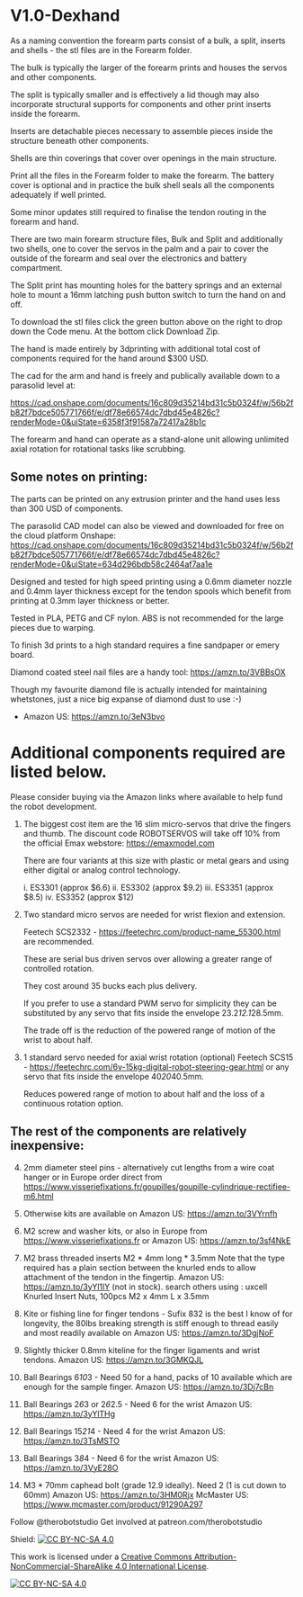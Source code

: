 # V1.0-Dexhand

As a naming convention the forearm parts consist of a bulk, a split, inserts and shells - the stl files are in the Forearm folder.

The bulk is typically the larger of the forearm prints and houses the servos and other components.

The split is typically smaller and is effectively a lid though may also incorporate structural supports for components and other print inserts inside the forearm.

Inserts are detachable pieces necessary to assemble pieces inside the structure beneath other components.

Shells are thin coverings that cover over openings in the main structure.

Print all the files in the Forearm folder to make the forearm. The battery cover is optional and in practice the bulk shell seals all the components adequately if well printed.

Some minor updates still required to finalise the tendon routing in the forearm and hand.

There are two main forearm structure files, Bulk and Split and additionally two shells, one to cover the servos in the palm and a pair to cover the outside of the forearm and seal over the electronics and battery compartment.

The Split print has mounting holes for the battery springs and an external hole to mount a 16mm latching push button switch to turn the hand on and off.

To download the stl files click the green button above on the right to drop down the Code menu. At the bottom click Download Zip.

The hand is made entirely by 3dprinting with additional total cost of components required for the hand around $300 USD.

The cad for the arm and hand is freely and publically available down to a parasolid level at:

https://cad.onshape.com/documents/16c809d35214bd31c5b0324f/w/56b2fb82f7bdce505771766f/e/df78e66574dc7dbd45e4826c?renderMode=0&uiState=6358f3f91587a72417a28b1c

The forearm and hand can operate as a stand-alone unit allowing unlimited axial rotation for rotational tasks like scrubbing.


## Some notes on printing:

The parts can be printed on any extrusion printer and the hand uses less than 300 USD of components.

The parasolid CAD model can also be viewed and downloaded for free on the cloud platform Onshape: https://cad.onshape.com/documents/16c809d35214bd31c5b0324f/w/56b2fb82f7bdce505771766f/e/df78e66574dc7dbd45e4826c?renderMode=0&uiState=634d296bdb58c2464af7aa1e

Designed and tested for high speed printing using a 0.6mm diameter nozzle and 0.4mm layer thickness except for the tendon spools which benefit from printing at 0.3mm layer thickness or better.

Tested in PLA, PETG and CF nylon. ABS is not recommended for the large pieces due to warping.

To finish 3d prints to a high standard requires a fine sandpaper or emery board.

Diamond coated steel nail files are a handy tool: https://amzn.to/3VBBsOX

Though my favourite diamond file is actually intended for maintaining whetstones, just a nice big expanse of diamond dust to use :-)

- Amazon US: https://amzn.to/3eN3bvo

# Additional components required are listed below.

Please consider buying via the Amazon links where available to help fund the robot development.

1. The biggest cost item are the 16 slim micro-servos that drive the fingers and thumb. The discount code ROBOTSERVOS will take off 10% from the official Emax webstore: https://emaxmodel.com
    
    There are four variants at this size with plastic or metal gears and using either digital or analog control technology.
    
    i. ES3301 (approx $6.6)
    ii. ES3302 (approx $9.2)
    iii. ES3351  (approx $8.5)
    iv. ES3352 (approx $12)

2. Two standard micro servos are needed for wrist flexion and extension.

    Feetech SCS2332 - https://feetechrc.com/product-name_55300.html are recommended.
    
    These are serial bus driven servos over allowing a greater range of controlled rotation.
    
    They cost around 35 bucks each plus delivery.
    
    If you prefer to use a standard PWM servo for simplicity they can be substituted by any servo that fits inside the envelope 23.2*12.1*28.5mm.
    
    The trade off is the reduction of the powered range of motion of the wrist to about half.

3. 1 standard servo needed for axial wrist rotation (optional)
    Feetech SCS15 - https://feetechrc.com/6v-15kg-digital-robot-steering-gear.html or any servo that fits inside the envelope 40*20*40.5mm.

    Reduces powered range of motion to about half and the loss of a continuous rotation option.

## The rest of the components are relatively inexpensive:

4. 2mm diameter steel pins - alternatively cut lengths from a wire coat hanger or in Europe order direct from https://www.visseriefixations.fr/goupilles/goupille-cylindrique-rectifiee-m6.html

5. Otherwise kits are available on Amazon US: https://amzn.to/3VYrnfh

6. M2 screw and washer kits, or also in Europe from https://www.visseriefixations.fr or Amazon US: https://amzn.to/3sf4NkE

7. M2 brass threaded inserts M2 * 4mm long * 3.5mm
  Note that the type required has a plain section between the knurled ends to allow attachment of the tendon in the fingertip.
  Amazon US: https://amzn.to/3yYl1lY (not in stock). search others using : uxcell Knurled Insert Nuts, 100pcs M2 x 4mm L x 3.5mm

8. Kite or fishing line for finger tendons - Sufix 832 is the best I know of for longevity, the 80lbs breaking strength is stiff enough to thread easily and most readily available on 
   Amazon US: https://amzn.to/3DgjNoF

9. Slightly thicker 0.8mm kiteline for the finger ligaments and wrist tendons.
   Amazon US: https://amzn.to/3GMKQJL

10. Ball Bearings 6*10*3 - Need 50 for a hand, packs of 10 available which are enough for the sample finger.
    Amazon US: https://amzn.to/3Dj7cBn

11. Ball Bearings 2*6*3 or 2*6*2.5 - Need 6 for the wrist
    Amazon US: https://amzn.to/3yYlTHg

12. Ball Bearings 15*21*4 - Need 4 for the wrist
    Amazon US: https://amzn.to/3TsMSTO

13. Ball Bearings 3*8*4 - Need 6 for the wrist
    Amazon US: https://amzn.to/3VyE28O

14. M3 * 70mm caphead bolt (grade 12.9 ideally). Need 2 (1 is cut down to 60mm)
    Amazon US: https://amzn.to/3HM0Rjx
    McMaster US: https://www.mcmaster.com/product/91290A297

Follow @therobotstudio
Get involved at patreon.com/therobotstudio

Shield: [![CC BY-NC-SA 4.0][cc-by-nc-sa-shield]][cc-by-nc-sa]

This work is licensed under a
[Creative Commons Attribution-NonCommercial-ShareAlike 4.0 International License][cc-by-nc-sa].

[![CC BY-NC-SA 4.0][cc-by-nc-sa-image]][cc-by-nc-sa]

[cc-by-nc-sa]: http://creativecommons.org/licenses/by-nc-sa/4.0/
[cc-by-nc-sa-image]: https://licensebuttons.net/l/by-nc-sa/4.0/88x31.png
[cc-by-nc-sa-shield]: https://img.shields.io/badge/License-CC%20BY--NC--SA%204.0-lightgrey.svg
